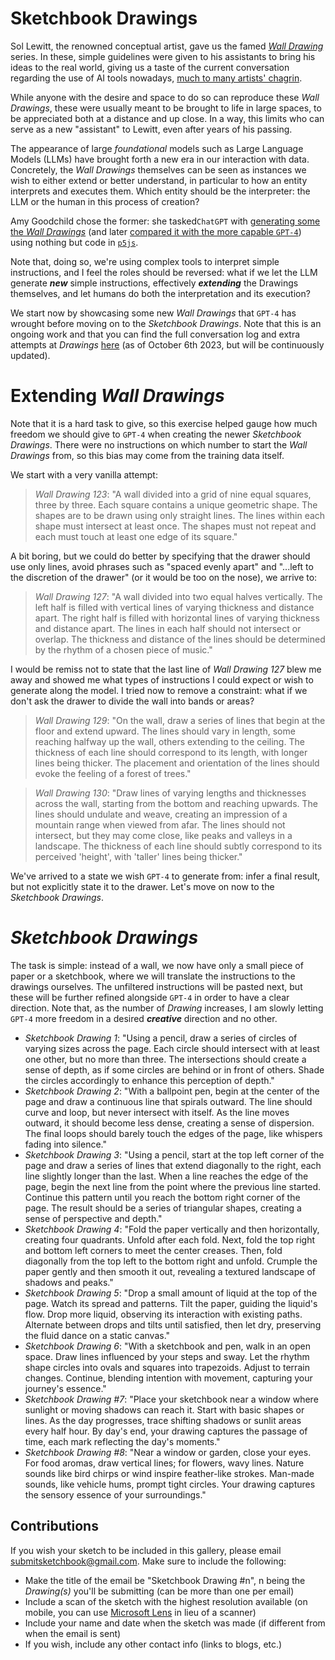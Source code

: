 # Sketchbook Drawings
Sol Lewitt, the renowned conceptual artist, gave us the famed [*Wall Drawing*](https://massmoca.org/sol-lewitt/) series. In these, simple guidelines were given to his assistants to bring his ideas to the real world, giving us a taste of the current conversation regarding the use of AI tools nowadays, [much to many artists' chagrin](https://berlinartweek.de/en/article/a-shortcut-to-acceptance/).

While anyone with the desire and space to do so can reproduce these *Wall Drawings*, these were usually meant to be brought to life in large spaces, to be appreciated both at a distance and up close. In a way, this limits who can serve as a new "assistant" to Lewitt, even after years of his passing. 

The appearance of large *foundational* models such as Large Language Models (LLMs) have brought forth a new era in our interaction with data. Concretely, the *Wall Drawings* themselves can be seen as instances we wish to either extend or better understand, in particular to how an entity interprets and executes them. Which entity should be the interpreter: the LLM or the human in this process of creation?

Amy Goodchild chose the former: she tasked`ChatGPT` with [generating some the *Wall Drawings*](https://www.amygoodchild.com/blog/chatgpt-sol-lewitt-wall-drawings) (and later [compared it with the more capable `GPT-4`](https://www.amygoodchild.com/blog/ai-generations-chatgpt-4-sol-lewitt-wall-drawings)) using nothing but code in [`p5js`](https://p5js.org/). 

Note that, doing so, we're using complex tools to interpret simple instructions, and I feel the roles should be reversed: what if we let the LLM generate ***new*** simple instructions, effectively ***extending*** the Drawings themselves, and let humans do both the interpretation and its execution?

We start now by showcasing some new *Wall Drawings* that `GPT-4` has wrought before moving on to the *Sketchbook Drawings*. Note that this is an ongoing work and that you can find the full conversation log and extra attempts at *Drawings* [here](https://chat.openai.com/share/fdb41e97-ad72-47af-a342-b7ce85ff4b7d) (as of October 6th 2023, but will be continuously updated).

# Extending *Wall Drawings*
Note that it is a hard task to give, so this exercise helped gauge how much freedom we should give to `GPT-4` when creating the newer *Sketchbook Drawings*. There were no instructions on which number to start the *Wall Drawings* from, so this bias may come from the training data itself.

We start with a very vanilla attempt:
> *Wall Drawing 123*: "A wall divided into a grid of nine equal squares, three by three. Each square contains a unique geometric shape. The shapes are to be drawn using only straight lines. The lines within each shape must intersect at least once. The shapes must not repeat and each must touch at least one edge of its square."

A bit boring, but we could do better by specifying that the drawer should use only lines, avoid phrases such as "spaced evenly apart" and "...left to the discretion of the drawer" (or it would be too on the nose), we arrive to:

> *Wall Drawing 127*: "A wall divided into two equal halves vertically. The left half is filled with vertical lines of varying thickness and distance apart. The right half is filled with horizontal lines of varying thickness and distance apart. The lines in each half should not intersect or overlap. The thickness and distance of the lines should be determined by the rhythm of a chosen piece of music."

I would be remiss not to state that the last line of *Wall Drawing 127* blew me away and showed me what types of instructions I could expect or wish to generate along the model. I tried now to remove a constraint: what if we don't ask the drawer to divide the wall into bands or areas?

> *Wall Drawing 129*: "On the wall, draw a series of lines that begin at the floor and extend upward. The lines should vary in length, some reaching halfway up the wall, others extending to the ceiling. The thickness of each line should correspond to its length, with longer lines being thicker. The placement and orientation of the lines should evoke the feeling of a forest of trees."

> *Wall Drawing 130*: "Draw lines of varying lengths and thicknesses across the wall, starting from the bottom and reaching upwards. The lines should undulate and weave, creating an impression of a mountain range when viewed from afar. The lines should not intersect, but they may come close, like peaks and valleys in a landscape. The thickness of each line should subtly correspond to its perceived 'height', with 'taller' lines being thicker."

We've arrived to a state we wish `GPT-4` to generate from: infer a final result, but not explicitly state it to the drawer. Let's move on now to the *Sketchbook Drawings*.

# *Sketchbook Drawings*
The task is simple: instead of a wall, we now have only a small piece of paper or a sketchbook, where we will translate the instructions to the drawings ourselves. The unfiltered instructions will be pasted next, but these will be further refined alongside `GPT-4` in order to have a clear direction. Note that, as the number of *Drawing* increases, I am slowly letting `GPT-4` more freedom in a desired ***creative*** direction and no other.

* *Sketchbook Drawing 1*: "Using a pencil, draw a series of circles of varying sizes across the page. Each circle should intersect with at least one other, but no more than three. The intersections should create a sense of depth, as if some circles are behind or in front of others. Shade the circles accordingly to enhance this perception of depth."
* *Sketchbook Drawing 2*: "With a ballpoint pen, begin at the center of the page and draw a continuous line that spirals outward. The line should curve and loop, but never intersect with itself. As the line moves outward, it should become less dense, creating a sense of dispersion. The final loops should barely touch the edges of the page, like whispers fading into silence."
* *Sketchbook Drawing 3*: "Using a pencil, start at the top left corner of the page and draw a series of lines that extend diagonally to the right, each line slightly longer than the last. When a line reaches the edge of the page, begin the next line from the point where the previous line started. Continue this pattern until you reach the bottom right corner of the page. The result should be a series of triangular shapes, creating a sense of perspective and depth."
* *Sketchbook Drawing 4*: "Fold the paper vertically and then horizontally, creating four quadrants. Unfold after each fold. Next, fold the top right and bottom left corners to meet the center creases. Then, fold diagonally from the top left to the bottom right and unfold. Crumple the paper gently and then smooth it out, revealing a textured landscape of shadows and peaks."
* *Sketchbook Drawing 5*: "Drop a small amount of liquid at the top of the page. Watch its spread and patterns. Tilt the paper, guiding the liquid's flow. Drop more liquid, observing its interaction with existing paths. Alternate between drops and tilts until satisfied, then let dry, preserving the fluid dance on a static canvas."
* *Sketchbook Drawing 6*: "With a sketchbook and pen, walk in an open space. Draw lines influenced by your steps and sway. Let the rhythm shape circles into ovals and squares into trapezoids. Adjust to terrain changes. Continue, blending intention with movement, capturing your journey's essence."
* *Sketchbook Drawing #7*: "Place your sketchbook near a window where sunlight or moving shadows can reach it. Start with basic shapes or lines. As the day progresses, trace shifting shadows or sunlit areas every half hour. By day's end, your drawing captures the passage of time, each mark reflecting the day's moments."
* *Sketchbook Drawing #8*: "Near a window or garden, close your eyes. For food aromas, draw vertical lines; for flowers, wavy lines. Nature sounds like bird chirps or wind inspire feather-like strokes. Man-made sounds, like vehicle hums, prompt tight circles. Your drawing captures the sensory essence of your surroundings."

## Contributions
If you wish your sketch to be included in this gallery, please email submitsketchbook@gmail.com. Make sure to include the following:
* Make the title of the email be "Sketchbook Drawing #n", n being the *Drawing(s)* you'll be submitting (can be more than one per email)
* Include a scan of the sketch with the highest resolution available (on mobile, you can use [Microsoft Lens](https://play.google.com/store/apps/details?id=com.microsoft.office.officelens&pcampaignid=web_share) in lieu of a scanner)
* Include your name and date when the sketch was made (if different from when the email is sent)
* If you wish, include any other contact info (links to blogs, etc.)
